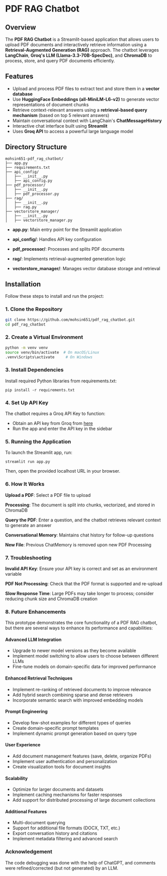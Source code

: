 # PDF RAG Chatbot

## Overview
The **PDF RAG Chatbot** is a Streamlit-based application that allows users to upload PDF documents and interactively retrieve information using a **Retrieval-Augmented Generation (RAG)** approach. The chatbot leverages **LangChain**, **Groq's LLM (Llama-3.3-70B-SpecDec)**, and **ChromaDB** to process, store, and query PDF documents efficiently.

## Features
- Upload and process PDF files to extract text and store them in a **vector database**
- Use **HuggingFace Embeddings (all-MiniLM-L6-v2)** to generate vector representations of document chunks
- Retrieve context-relevant answers using a **retrieval-based query mechanism** (based on top 5 relevant answers)
- Maintain conversational context with LangChain's **ChatMessageHistory**
- Interactive chat interface built using **Streamlit**
- Uses **Groq API** to access a powerful large language model

## Directory Structure
```
mohsin651-pdf_rag_chatbot/
├── app.py
├── requirements.txt
├── api_config/
│   ├── __init__.py
│   ├── api_config.py
├── pdf_processor/
│   ├── __init__.py
│   ├── pdf_processor.py
├── rag/
│   ├── __init__.py
│   ├── rag.py
├── vectorstore_manager/
│   ├── __init__.py
│   ├── vectorstore_manager.py
```

- **app.py**: Main entry point for the Streamlit application  

- **api_config/**: Handles API key configuration  
 
- **pdf_processor/**: Processes and splits PDF documents  
 
- **rag/**: Implements retrieval-augmented generation logic  
 
- **vectorstore_manager/**: Manages vector database storage and retrieval  
  
## Installation

Follow these steps to install and run the project:

### 1. Clone the Repository
```bash
git clone https://github.com/mohsin651/pdf_rag_chatbot.git
cd pdf_rag_chatbot
```

### 2. Create a Virtual Environment
```bash
python -m venv venv
source venv/bin/activate  # On macOS/Linux
.venv\Scripts\activate     # On Windows
```
### 3. Install Dependencies
Install required Python libraries from requirements.txt:
```
pip install -r requirements.txt
```

### 4. Set Up API Key
The chatbot requires a Groq API Key to function:

- Obtain an API key from Groq from [here](https://console.groq.com/keys)
- Run the app and enter the API key in the sidebar

### 5. Running the Application
To launch the Streamlit app, run:
```
streamlit run app.py
```
Then, open the provided localhost URL in your browser.

### 6. How It Works

**Upload a PDF**: Select a PDF file to upload

**Processing**: The document is split into chunks, vectorized, and stored in ChromaDB

**Query the PDF**: Enter a question, and the chatbot retrieves relevant context to generate an answer

**Conversational Memory**: Maintains chat history for follow-up questions

**New File**: Previous ChatMemory is removed upon new PDF Processing

### 7. Troubleshooting

**Invalid API Key**: Ensure your API key is correct and set as an environment variable

**PDF Not Processing**: Check that the PDF format is supported and re-upload

**Slow Response Time**: Large PDFs may take longer to process; consider reducing chunk size and ChromaDB creation


### 8. Future Enhancements

This prototype demonstrates the core functionality of a PDF RAG chatbot, but there are several ways to enhance its performance and capabilities:

#### Advanced LLM Integration
- Upgrade to newer model versions as they become available
- Implement model switching to allow users to choose between different LLMs
- Fine-tune models on domain-specific data for improved performance

#### Enhanced Retrieval Techniques
- Implement re-ranking of retrieved documents to improve relevance
- Add hybrid search combining sparse and dense retrievers
- Incorporate semantic search with improved embedding models

#### Prompt Engineering
- Develop few-shot examples for different types of queries
- Create domain-specific prompt templates
- Implement dynamic prompt generation based on query type

#### User Experience
- Add document management features (save, delete, organize PDFs)
- Implement user authentication and personalization
- Create visualization tools for document insights

#### Scalability
- Optimize for larger documents and datasets
- Implement caching mechanisms for faster responses
- Add support for distributed processing of large document collections

#### Additional Features
- Multi-document querying
- Support for additional file formats (DOCX, TXT, etc.)
- Export conversation history and citations
- Implement metadata filtering and advanced search

### Acknowledgement

The code debugging was done with the help of ChatGPT, and comments were refined/corrected (but not generated) by an LLM.










